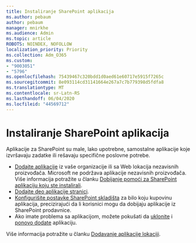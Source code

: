 ```yaml
---
title: Instaliranje SharePoint aplikacija
ms.author: pebaum
author: pebaum
manager: mnirkhe
ms.audience: Admin
ms.topic: article
ROBOTS: NOINDEX, NOFOLLOW
localization_priority: Priority
ms.collection: Adm_O365
ms.custom:
- "9003051"
- "5796"
ms.openlocfilehash: 75439467c320bdd1d0aed61e60717e5915f7265c
ms.sourcegitcommit: 8e093114cd31141664e267a7c7b779398d5fdfa8
ms.translationtype: MT
ms.contentlocale: sr-Latn-RS
ms.lasthandoff: 06/04/2020
ms.locfileid: "44569712"
---
```

# <a name="install-sharepoint-apps"></a>Instaliranje SharePoint aplikacija

Aplikacije za SharePoint su male, lako upotrebne, samostalne aplikacije koje izvršavaju zadatke ili rešavaju specifične poslovne potrebe.

- [Dodajte aplikacije](https://support.microsoft.com/office/ef9c0dbd-7fe1-4715-a1b0-fe3bc81317cb) iz vaše organizacije ili sa Web lokacija nezavisnih proizvođača. Microsoft ne podržava aplikacije nezavisnih proizvođača. Više informacija potražite u članku [Dobijanje pomoći za SharePoint aplikaciju koju ste instalirali](https://support.office.com/article/get-help-for-a-sharepoint-app-you-installed-fd98af7f-6af0-4573-8360-8f5631c6ab21).
-   [Dodajte deo aplikacije stranici](https://support.microsoft.com/office/6f06c0b7-44b8-4c69-b4ad-85197eee8d78).
-   [Konfigurišite postavke SharePoint skladišta](https://docs.microsoft.com/sharepoint/configure-sharepoint-store-settings) za bilo koju kupovinu aplikacija, precizirajući da li korisnici mogu da dobijaju aplikacije iz SharePoint prodavnice.
-   Ako imate problema sa aplikacijom, možete pokušati da [uklonite](https://support.microsoft.com/office/03198d1b-c33b-498d-9469-af641a587d6c) i [ponovo dodate](https://support.microsoft.com/office/ef9c0dbd-7fe1-4715-a1b0-fe3bc81317cb) aplikaciju.

Više informacija potražite u članku [Dodavanje aplikacije lokaciji](https://support.microsoft.com/office/f9c0dbd-7fe1-4715-a1b0-fe3bc81317cb).